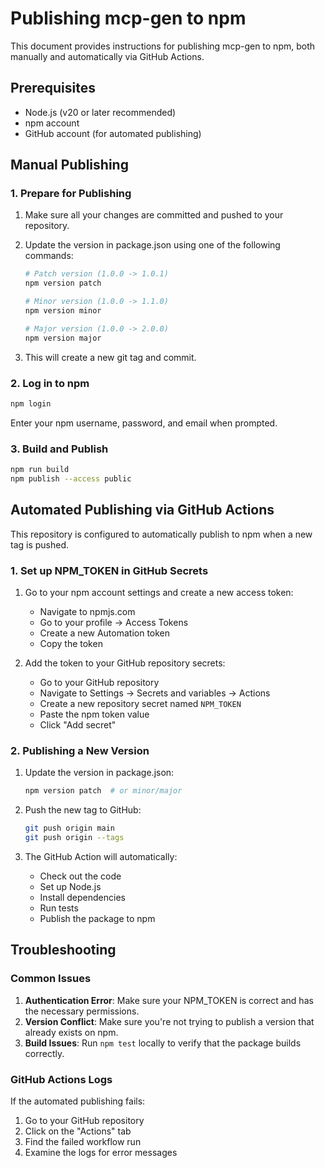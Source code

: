 # Publishing mcp-gen to npm

This document provides instructions for publishing mcp-gen to npm, both manually and automatically via GitHub Actions.

## Prerequisites

- Node.js (v20 or later recommended)
- npm account
- GitHub account (for automated publishing)

## Manual Publishing

### 1. Prepare for Publishing

1. Make sure all your changes are committed and pushed to your repository.
2. Update the version in package.json using one of the following commands:
   ```bash
   # Patch version (1.0.0 -> 1.0.1)
   npm version patch

   # Minor version (1.0.0 -> 1.1.0)
   npm version minor

   # Major version (1.0.0 -> 2.0.0)
   npm version major
   ```

3. This will create a new git tag and commit.

### 2. Log in to npm

```bash
npm login
```

Enter your npm username, password, and email when prompted.

### 3. Build and Publish

```bash
npm run build
npm publish --access public
```

## Automated Publishing via GitHub Actions

This repository is configured to automatically publish to npm when a new tag is pushed.

### 1. Set up NPM_TOKEN in GitHub Secrets

1. Go to your npm account settings and create a new access token:
   - Navigate to npmjs.com
   - Go to your profile → Access Tokens
   - Create a new Automation token
   - Copy the token

2. Add the token to your GitHub repository secrets:
   - Go to your GitHub repository
   - Navigate to Settings → Secrets and variables → Actions
   - Create a new repository secret named `NPM_TOKEN`
   - Paste the npm token value
   - Click "Add secret"

### 2. Publishing a New Version

1. Update the version in package.json:
   ```bash
   npm version patch  # or minor/major
   ```

2. Push the new tag to GitHub:
   ```bash
   git push origin main
   git push origin --tags
   ```

3. The GitHub Action will automatically:
   - Check out the code
   - Set up Node.js
   - Install dependencies
   - Run tests
   - Publish the package to npm

## Troubleshooting

### Common Issues

1. **Authentication Error**: Make sure your NPM_TOKEN is correct and has the necessary permissions.
2. **Version Conflict**: Make sure you're not trying to publish a version that already exists on npm.
3. **Build Issues**: Run `npm test` locally to verify that the package builds correctly.

### GitHub Actions Logs

If the automated publishing fails:
1. Go to your GitHub repository
2. Click on the "Actions" tab
3. Find the failed workflow run
4. Examine the logs for error messages 